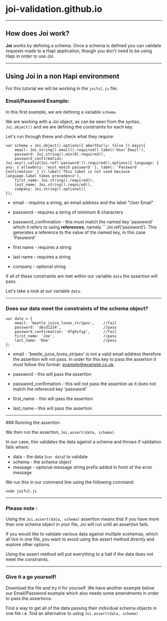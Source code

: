 # joi-validation.github.io

------

## How does Joi work?

**Joi** works by defining a schema. Once a schema is defined you can validate requests made to a Hapi application, though you don't need to be using Hapi in order to use Joi.

------ 

## Using Joi in a non Hapi environment 

For this tutorial we will be working in the ```joiful.js``` file.

### Email/Password Example:

In this first example, we are defining a variable ```schema```. 

We are working with a Joi object, as can be seen from the syntax, ```Joi.object()``` and we are defining the constraints for each key.

Let's run through these and check what they require:

```
var schema = Joi.object().options({ abortEarly: false }).keys({
    email: Joi.string().email().required().label('User Email'),
    password: Joi.string().min(8).required(),
    password_confirmation: Joi.any().valid(Joi.ref('password')).required().options({ language: { any: { allowOnly: 'must match password' }, label: 'Password Confirmation' } }).label('This label is not used because language.label takes precedence'),
    first_name: Joi.string().required(),
    last_name: Joi.string().required(),
    company: Joi.string().optional()
});

```

* email - requires a string, an email address and the label "User Email"

* password - requires a string of minimum 8 characters

* password_confirmation - this must match the named key 'password' which it refers to using **references**, namely ```Joi.ref('password'). This generates a reference to the value of the named key, in this case 'Password'

* first name - requires a string

* last name - requires a string

* company - optional string


If all of these constraints are met within our variable ```data``` the assertion will pass.

Let's take a look at our variable ```data```.

------

### Does our data meet the constraints of the schema object?

```
var data = {
    email: 'beetle_juice_loves_stripes',	//fail
    password: 'abcd1234', 					//pass
    password_confirmation: 'dfghsfyg', 		//fail
    first_name: 'Joe', 						//pass
    last_name: 'Doe' 						//pass
};

```

* email - 'beetle_juice_loves_stripes' is not a valid email address therefore the assertion will not pass. In order for this key to pass the assertion it must follow this format: example@example.co.uk.

* password - this will pass the assertion

* password_confirmation - this will not pass the assertion as it does not match the refereced key 'password'

* first_name - this will pass the assertion

* last_name - this will pass the assertion

------

### Running the assertion

We then run the assertion, ```Joi.assert(data, schema)```.

In our case, this validates the data against a schema and throws if validation fails where:

* data - the data (``` var data ```) to validate
* schema - the schema object
* message - optional message string prefix added in front of the error message


We run this in our command line using the following command:

``` node joiful.js ```

------

### **Please note** : 

Using the ```Joi.assert(data, schema)``` assertion means that if you have more than one schema object in your file, Joi will run until an assertion fails.

If you would like to validate various data against multiple scehemas, which all live in one file, you want to avoid using the assert method directly and explore other options.

Using the assert method will put everything to a halt if the data does not meet the constraints.

------

### Give it a go yourself!

Download the file and try it for yourself. We have another example below our Email/Password example which also needs some amendments in order to pass the assertions.

Find a way to get all of the data passing their individual schema objects in one file i.e. find an alternative to using ```Joi.assert(data, schema)```



